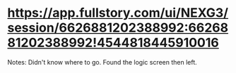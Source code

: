 # https://app.fullstory.com/ui/NEXG3/session/6626881202388992:6626881202388992!4544818445910016

Notes: Didn't know where to go. Found the logic screen then left.
